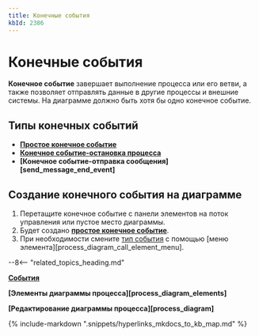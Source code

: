 ```yaml
---
title: Конечные события
kbId: 2386
---
```


# Конечные события

**Конечное событие** завершает выполнение процесса или его ветви, а также позволяет отправлять данные в другие процессы и внешние системы. На диаграмме должно быть хотя бы одно конечное событие.

## Типы конечных событий

- **[Простое конечное событие](https://kb.comindware.ru/article.php?id=2387)**
- **[Конечное событие-остановка процесса](https://kb.comindware.ru/article.php?id=2384)**
- **[Конечное событие-отправка сообщения][send_message_end_event]**

## Создание конечного события на диаграмме

1. Перетащите конечное событие с панели элементов на поток управления или пустое место диаграммы.
2. Будет создано **[простое конечное событие](https://kb.comindware.ru/article.php?id=2387)**.
3. При необходимости смените [тип события](#mcetoc_1h28cm1740) с помощью [меню элемента][process_diagram_call_element_menu].

--8<-- "related_topics_heading.md"

**[События](https://kb.comindware.ru/article.php?id=2374)**

**[Элементы диаграммы процесса][process_diagram_elements]**

**[Редактирование диаграммы процесса][process_diagram]**

{% include-markdown ".snippets/hyperlinks_mkdocs_to_kb_map.md" %}
